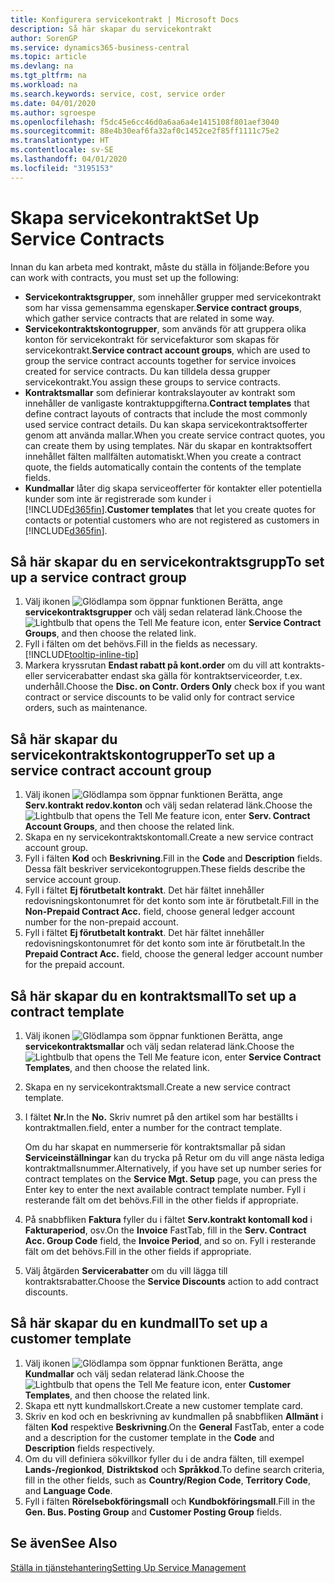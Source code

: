 ```yaml
---
title: Konfigurera servicekontrakt | Microsoft Docs
description: Så här skapar du servicekontrakt
author: SorenGP
ms.service: dynamics365-business-central
ms.topic: article
ms.devlang: na
ms.tgt_pltfrm: na
ms.workload: na
ms.search.keywords: service, cost, service order
ms.date: 04/01/2020
ms.author: sgroespe
ms.openlocfilehash: f5dc45e6cc46d0a6aa6a4e1415108f801aef3040
ms.sourcegitcommit: 88e4b30eaf6fa32af0c1452ce2f85ff1111c75e2
ms.translationtype: HT
ms.contentlocale: sv-SE
ms.lasthandoff: 04/01/2020
ms.locfileid: "3195153"
---
```

# <a name="set-up-service-contracts"></a><span data-ttu-id="7748d-103">Skapa servicekontrakt</span><span class="sxs-lookup"><span data-stu-id="7748d-103">Set Up Service Contracts</span></span>
<span data-ttu-id="7748d-104">Innan du kan arbeta med kontrakt, måste du ställa in följande:</span><span class="sxs-lookup"><span data-stu-id="7748d-104">Before you can work with contracts, you must set up the following:</span></span> 

* <span data-ttu-id="7748d-105">**Servicekontraktsgrupper**, som innehåller grupper med servicekontrakt som har vissa gemensamma egenskaper.</span><span class="sxs-lookup"><span data-stu-id="7748d-105">**Service contract groups**, which gather service contracts that are related in some way.</span></span>
* <span data-ttu-id="7748d-106">**Servicekontraktskontogrupper**, som används för att gruppera olika konton för servicekontrakt för servicefakturor som skapas för servicekontrakt.</span><span class="sxs-lookup"><span data-stu-id="7748d-106">**Service contract account groups**, which are used to group the service contract accounts together for service invoices created for service contracts.</span></span> <span data-ttu-id="7748d-107">Du kan tilldela dessa grupper servicekontrakt.</span><span class="sxs-lookup"><span data-stu-id="7748d-107">You assign these groups to service contracts.</span></span>  
* <span data-ttu-id="7748d-108">**Kontraktsmallar** som definierar kontrakslayouter av kontrakt som innehåller de vanligaste kontraktuppgifterna.</span><span class="sxs-lookup"><span data-stu-id="7748d-108">**Contract templates** that define contract layouts of contracts that include the most commonly used service contract details.</span></span> <span data-ttu-id="7748d-109">Du kan skapa servicekontraktsofferter genom att använda mallar.</span><span class="sxs-lookup"><span data-stu-id="7748d-109">When you create service contract quotes, you can create them by using templates.</span></span> <span data-ttu-id="7748d-110">När du skapar en kontraktsoffert innehållet fälten mallfälten automatiskt.</span><span class="sxs-lookup"><span data-stu-id="7748d-110">When you create a contract quote, the fields automatically contain the contents of the template fields.</span></span>
* <span data-ttu-id="7748d-111">**Kundmallar** låter dig skapa serviceofferter för kontakter eller potentiella kunder som inte är registrerade som kunder i [!INCLUDE[d365fin](includes/d365fin_md.md)].</span><span class="sxs-lookup"><span data-stu-id="7748d-111">**Customer templates** that let you create quotes for contacts or potential customers who are not registered as customers in [!INCLUDE[d365fin](includes/d365fin_md.md)].</span></span>  

## <a name="to-set-up-a-service-contract-group"></a><span data-ttu-id="7748d-112">Så här skapar du en servicekontraktsgrupp</span><span class="sxs-lookup"><span data-stu-id="7748d-112">To set up a service contract group</span></span>  
1. <span data-ttu-id="7748d-113">Välj ikonen ![Glödlampa som öppnar funktionen Berätta](media/ui-search/search_small.png "Berätta vad du vill göra"), ange **servicekontraktsgrupper** och välj sedan relaterad länk.</span><span class="sxs-lookup"><span data-stu-id="7748d-113">Choose the ![Lightbulb that opens the Tell Me feature](media/ui-search/search_small.png "Tell me what you want to do") icon, enter **Service Contract Groups**, and then choose the related link.</span></span>  
2. <span data-ttu-id="7748d-114">Fyll i fälten om det behövs.</span><span class="sxs-lookup"><span data-stu-id="7748d-114">Fill in the fields as necessary.</span></span> [!INCLUDE[tooltip-inline-tip](includes/tooltip-inline-tip_md.md)]
3. <span data-ttu-id="7748d-115">Markera kryssrutan **Endast rabatt på kont.order** om du vill att kontrakts- eller servicerabatter endast ska gälla för kontraktserviceorder, t.ex. underhåll.</span><span class="sxs-lookup"><span data-stu-id="7748d-115">Choose the **Disc. on Contr. Orders Only** check box if you want contract or service discounts to be valid only for contract service orders, such as maintenance.</span></span>  

## <a name="to-set-up-a-service-contract-account-group"></a><span data-ttu-id="7748d-116">Så här skapar du servicekontraktskontogrupper</span><span class="sxs-lookup"><span data-stu-id="7748d-116">To set up a service contract account group</span></span>  
1. <span data-ttu-id="7748d-117">Välj ikonen ![Glödlampa som öppnar funktionen Berätta](media/ui-search/search_small.png "Berätta vad du vill göra"), ange **Serv.kontrakt redov.konton** och välj sedan relaterad länk.</span><span class="sxs-lookup"><span data-stu-id="7748d-117">Choose the ![Lightbulb that opens the Tell Me feature](media/ui-search/search_small.png "Tell me what you want to do") icon, enter **Serv. Contract Account Groups**, and then choose the related link.</span></span>  
2. <span data-ttu-id="7748d-118">Skapa en ny servicekontraktskontomall.</span><span class="sxs-lookup"><span data-stu-id="7748d-118">Create a new service contract account group.</span></span>   
3. <span data-ttu-id="7748d-119">Fyll i fälten **Kod** och **Beskrivning**.</span><span class="sxs-lookup"><span data-stu-id="7748d-119">Fill in the **Code** and **Description** fields.</span></span> <span data-ttu-id="7748d-120">Dessa fält beskriver servicekontogruppen.</span><span class="sxs-lookup"><span data-stu-id="7748d-120">These fields describe the service account group.</span></span>  
4. <span data-ttu-id="7748d-121">Fyll i fältet  **Ej förutbetalt kontrakt**. Det här fältet innehåller redovisningskontonumret för det konto som inte är förutbetalt.</span><span class="sxs-lookup"><span data-stu-id="7748d-121">Fill in the **Non-Prepaid Contract Acc.** field, choose general ledger account number for the non-prepaid account.</span></span>  
5. <span data-ttu-id="7748d-122">Fyll i fältet **Ej förutbetalt kontrakt**. Det här fältet innehåller redovisningskontonumret för det konto som inte är förutbetalt.</span><span class="sxs-lookup"><span data-stu-id="7748d-122">In the **Prepaid Contract Acc.** field, choose the general ledger account number for the prepaid account.</span></span>  

## <a name="to-set-up-a-contract-template"></a><span data-ttu-id="7748d-123">Så här skapar du en kontraktsmall</span><span class="sxs-lookup"><span data-stu-id="7748d-123">To set up a contract template</span></span>  
1. <span data-ttu-id="7748d-124">Välj ikonen ![Glödlampa som öppnar funktionen Berätta](media/ui-search/search_small.png "Berätta vad du vill göra"), ange **servicekontraktsmallar** och välj sedan relaterad länk.</span><span class="sxs-lookup"><span data-stu-id="7748d-124">Choose the ![Lightbulb that opens the Tell Me feature](media/ui-search/search_small.png "Tell me what you want to do") icon, enter **Service Contract Templates**, and then choose the related link.</span></span>  
2. <span data-ttu-id="7748d-125">Skapa en ny servicekontraktsmall.</span><span class="sxs-lookup"><span data-stu-id="7748d-125">Create a new service contract template.</span></span>  
3. <span data-ttu-id="7748d-126">I fältet **Nr.**</span><span class="sxs-lookup"><span data-stu-id="7748d-126">In the **No.**</span></span> <span data-ttu-id="7748d-127">Skriv numret på den artikel som har beställts i kontraktmallen.</span><span class="sxs-lookup"><span data-stu-id="7748d-127">field, enter a number for the contract template.</span></span>  
  
     <span data-ttu-id="7748d-128">Om du har skapat en nummerserie för kontraktsmallar på sidan **Serviceinställningar** kan du trycka på Retur om du vill ange nästa lediga kontraktmallsnummer.</span><span class="sxs-lookup"><span data-stu-id="7748d-128">Alternatively, if you have set up number series for contract templates on the **Service Mgt. Setup** page, you can press the Enter key to enter the next available contract template number.</span></span> <span data-ttu-id="7748d-129">Fyll i resterande fält om det behövs.</span><span class="sxs-lookup"><span data-stu-id="7748d-129">Fill in the other fields if appropriate.</span></span>  
  
4. <span data-ttu-id="7748d-130">På snabbfliken **Faktura** fyller du i fältet **Serv.kontrakt kontomall kod** i **Fakturaperiod**, osv.</span><span class="sxs-lookup"><span data-stu-id="7748d-130">On the **Invoice** FastTab, fill in the **Serv. Contract Acc. Group Code** field, the **Invoice Period**, and so on.</span></span> <span data-ttu-id="7748d-131">Fyll i resterande fält om det behövs.</span><span class="sxs-lookup"><span data-stu-id="7748d-131">Fill in the other fields if appropriate.</span></span>  
5. <span data-ttu-id="7748d-132">Välj åtgärden **Servicerabatter** om du vill lägga till kontraktsrabatter.</span><span class="sxs-lookup"><span data-stu-id="7748d-132">Choose the **Service Discounts** action to add contract discounts.</span></span>  

## <a name="to-set-up-a-customer-template"></a><span data-ttu-id="7748d-133">Så här skapar du en kundmall</span><span class="sxs-lookup"><span data-stu-id="7748d-133">To set up a customer template</span></span>  
1. <span data-ttu-id="7748d-134">Välj ikonen ![Glödlampa som öppnar funktionen Berätta](media/ui-search/search_small.png "Berätta vad du vill göra"), ange **Kundmallar** och välj sedan relaterad länk.</span><span class="sxs-lookup"><span data-stu-id="7748d-134">Choose the ![Lightbulb that opens the Tell Me feature](media/ui-search/search_small.png "Tell me what you want to do") icon, enter **Customer Templates**, and then choose the related link.</span></span>  
2. <span data-ttu-id="7748d-135">Skapa ett nytt kundmallskort.</span><span class="sxs-lookup"><span data-stu-id="7748d-135">Create a new customer template card.</span></span>  
3. <span data-ttu-id="7748d-136">Skriv en kod och en beskrivning av kundmallen på snabbfliken **Allmänt** i fälten **Kod** respektive **Beskrivning**.</span><span class="sxs-lookup"><span data-stu-id="7748d-136">On the **General** FastTab, enter a code and a description for the customer template in the **Code** and **Description** fields respectively.</span></span> 
4. <span data-ttu-id="7748d-137">Om du vill definiera sökvillkor fyller du i de andra fälten, till exempel **Lands-/regionkod**, **Distriktskod** och **Språkkod**.</span><span class="sxs-lookup"><span data-stu-id="7748d-137">To define search criteria, fill in the other fields, such as **Country/Region Code**, **Territory Code**, and **Language Code**.</span></span>  
5. <span data-ttu-id="7748d-138">Fyll i fälten  **Rörelsebokföringsmall** och  **Kundbokföringsmall**.</span><span class="sxs-lookup"><span data-stu-id="7748d-138">Fill in the **Gen. Bus. Posting Group** and **Customer Posting Group** fields.</span></span>  

## <a name="see-also"></a><span data-ttu-id="7748d-139">Se även</span><span class="sxs-lookup"><span data-stu-id="7748d-139">See Also</span></span>
[<span data-ttu-id="7748d-140">Ställa in tjänstehantering</span><span class="sxs-lookup"><span data-stu-id="7748d-140">Setting Up Service Management</span></span>](service-setup-service.md)